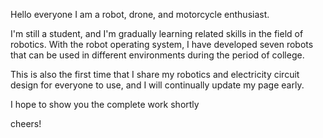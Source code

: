 Hello everyone
I am a robot, drone, and motorcycle enthusiast.

I'm still a student, and I'm gradually learning related skills in the field of robotics.
With the robot operating system, I have developed seven robots that can be used in different environments during the period of college.

This is also the first time that I share my robotics and electricity circuit design for everyone to use, and I will continually update my page early.

I hope to show you the complete work shortly

cheers!
